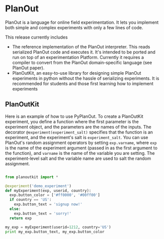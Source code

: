 # PlanOut

PlanOut is a language for online field experimentation. It lets you implement both simple and complex experiments with only a few lines of code.

This release currently includes

  * The reference implementation of the PlanOut interpreter. This reads serialized PlanOut code and executes it. It's intended to be ported and run on top of an experimentation Platform. Currently it requires a compiler to convert from the PlanOut domain-specific language (see PlanOut paper).
  * PlanOutKit, an easy-to-use library for designing simple PlanOut experiments in python without the hassle of serializing experiments. It is recommended for students and those first learning how to implement experiments

## PlanOutKit

Here is an example of how to use PyPlanOut. To create a PlanOutKit experiment, you define a function where the first parameter is the experiment object, and the parameters are the names of the inputs.  The decorator ``@experiment(experiment_salt)`` specifies that the function is an experiment, and the experiment's salt is ``experiment_salt``.  You can use PlanOut's random assignment operators by setting ``exp.varname``, where ``exp`` is the name of the experiment argument (passed in as the first argument to the function), and ``varname`` is the name of the variable you are setting.  The experiment-level salt and the variable name are used to salt the random assignment.

```python

from planoutkit import *

@experiment('demo_experiment')
def myExperiment(exp, userid, country):
  exp.button_color = ['#ff0000', '#00ff00']
  if country == 'US':
    exp.button_text = 'signup now!'
  else:
    exp.button_text = 'sorry!'
  return exp

my_exp = myExperiment(userid=1212, country='US')
print my_exp.button_text, my_exp.button_color

```
